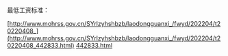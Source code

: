 最低工资标准：

[http://www.mohrss.gov.cn/SYrlzyhshbzb/laodongguanxi_/fwyd/202204/t20220408_](http://www.mohrss.gov.cn/SYrlzyhshbzb/laodongguanxi_/fwyd/202204/t20220408_442833.html) [442833.html](http://www.mohrss.gov.cn/SYrlzyhshbzb/laodongguanxi_/fwyd/202204/t20220408_442833.html)